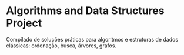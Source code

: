 # Algorithms and Data Structures Project

Compilado de soluções práticas para algoritmos e estruturas de dados clássicas: ordenação, busca, árvores, grafos.
